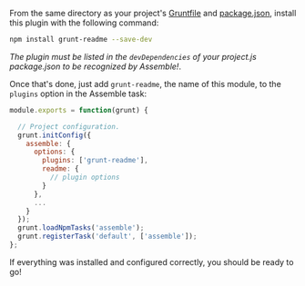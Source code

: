 From the same directory as your project's [Gruntfile][Getting Started] and [package.json][], install this plugin with the following command:

```bash
npm install grunt-readme --save-dev
```

_The plugin must be listed in the `devDependencies` of your project.js package.json to be recognized by Assemble!_.

Once that's done, just add `grunt-readme`, the name of this module, to the `plugins` option in the Assemble task:


```js
module.exports = function(grunt) {

  // Project configuration.
  grunt.initConfig({
    assemble: {
      options: {
        plugins: ['grunt-readme'],
        readme: {
          // plugin options
        }
      },
      ...
    }
  });
  grunt.loadNpmTasks('assemble');
  grunt.registerTask('default', ['assemble']);
};
```

If everything was installed and configured correctly, you should be ready to go!

[grunt]: http://gruntjs.com/
[Getting Started]: https://github.com/gruntjs/grunt/blob/devel/docs/getting_started.md
[package.json]: https://npmjs.org/doc/json.html